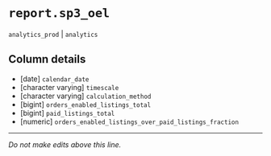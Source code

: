 # `report.sp3_oel`
`analytics_prod` | `analytics`

## Column details
* [date]      `calendar_date`
* [character varying] `timescale`
* [character varying] `calculation_method`
* [bigint]    `orders_enabled_listings_total`
* [bigint]    `paid_listings_total`
* [numeric]   `orders_enabled_listings_over_paid_listings_fraction`

-------------------------------------------------------------------------------
*Do not make edits above this line.*
